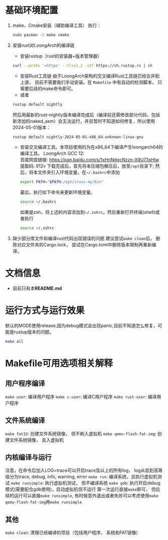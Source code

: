 # 基础环境配置

1. make、Cmake安装（辅助编译工具）
   执行：
   
   ```bash
   sudo pacman -S make cmake
   ```

2. 安装rust对LoongArch的编译链
   
   + 安装rustup（rust的安装器+版本管理器）
   
   ```bash
   curl --proto '=https' --tlsv1.2 -sSf https://sh.rustup.rs | sh
   ```
   
   + 安装Rust工具链
       由于LoongArch架构的交叉编译Rust工具链已经合并到上游， 目前不需要我们手动安装。在 `Makefile` 中有自动的检测脚本， 只需要后续的make命令即可。
   + 或者
   
   ```bash
   rustup default nightly
   ```
   
   然后用最新的rust-nightly版本编译完成后（编译前还需修改部分代码，包括新添加的naked_asm）会无法运行，并且暂时不知道如何修复，所以使用2024-05-01版本：
   
   ```bash
   rustup default nightly-2024-05-01-x86_64-unknown-linux-gnu
   ```
   
   + 安装交叉编译工具。本项目使用的为在x86_64下编译产生loongarch64的编译工具。
     LoongArch GCC 12:    
     百度网盘链接: https://pan.baidu.com/s/1xHriNdgcNzzn-X9U73sHlw 提取码: 912v   下载完成后，首先将本压缩包解压后，放至`/opt`目录下;
     然后，将本文件夹引入环境变量，在`~/.bashrc`中添加
   
     ```bash
     export PATH="$PATH:/opt/cross-my/bin"
     ```
   
     最后，执行如下命令来更新环境变量。
   
     ```bash
     source ~/.bashrc
     ```
   
     如果是zsh，将上述的内容添加到`~/.zshrc`，然后重新打开终端(shell)或者执行
   
     ```bash
     source ~/.zshrc
     ```
   
3. 缺少部分库文件和编译rust代码出现错误的问题
   建议尝试`make clean`后， 删除对应文件夹的Cargo.lock， 尝试在Cargo.toml中删除版本限制再重新编译。

# 文档信息

+ 目前只有本**README.md**

# 运行方式与运行效果

默认的MODE使用release,因为debug模式会出现panic,目前不知道怎么修复，可能是rustup版本的问题。

```bash
make all
```

# Makefile可用选项相关解释

## 用户程序编译

`make user`: 编译用户程序
`make c-user`: 编译C用户程序
`make rust-user`: 编译用户程序 

## 文件系统编译

`make fat32`: 创建文件系统镜像， 但不刷入虚拟机
`make qemu-flash-fat-img`: 创建文件系统镜像， 且入虚拟机

## 内核编译与运行

注意，在命令后加入LOG=trace可以开启trace及以上的所有log， log从低到高等级分为trace, debug, info, warning, error
`make run`: 编译系统，且执行虚拟机测试
`make runsimple`: 执行虚拟机测试， 但不编译系统
`make gdb`: 执行开启debug模式(需要配合gdb使用)，启动虚拟机但不运行
第一次运行直接`make`即可， 但后续的运行可以直接`make runsimple`, 有时候意外退出或者失败可以考虑使用`make qemu-flash-fat-img`再`make runsimple`

## 其他

`make clean`: 清理已经编译的项目（包括用户程序， 系统和FAT镜像）
